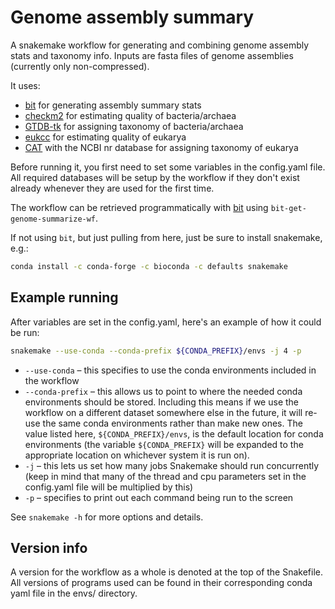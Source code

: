 # Genome assembly summary
A snakemake workflow for generating and combining genome assembly stats and taxonomy info. Inputs are fasta files of genome assemblies (currently only non-compressed).

It uses:

  - [bit](https://github.com/AstrobioMike/bit#bioinformatics-tools-bit) for generating assembly summary stats
  - [checkm2](https://github.com/chklovski/CheckM2#checkm2) for estimating quality of bacteria/archaea
  - [GTDB-tk](https://github.com/Ecogenomics/GTDBTk#gtdb-tk) for assigning taxonomy of bacteria/archaea
  - [eukcc](https://github.com/Finn-Lab/EukCC#eukcc) for estimating quality of eukarya
  - [CAT](https://github.com/dutilh/CAT#cat-and-bat) with the NCBI nr database for assigning taxonomy of eukarya

Before running it, you first need to set some variables in the config.yaml file. All required databases will be setup by the workflow if they don't exist already whenever they are used for the first time.

The workflow can be retrieved programmatically with [bit](https://github.com/AstrobioMike/bit) using `bit-get-genome-summarize-wf`.

If not using `bit`, but just pulling from here, just be sure to install snakemake, e.g.:

```bash
conda install -c conda-forge -c bioconda -c defaults snakemake
```

## Example running
After variables are set in the config.yaml, here's an example of how it could be run:

```bash
snakemake --use-conda --conda-prefix ${CONDA_PREFIX}/envs -j 4 -p
```

- `--use-conda` – this specifies to use the conda environments included in the workflow
- `--conda-prefix` – this allows us to point to where the needed conda environments should be stored. Including this means if we use the workflow on a different dataset somewhere else in the future, it will re-use the same conda environments rather than make new ones. The value listed here, `${CONDA_PREFIX}/envs`, is the default location for conda environments (the variable `${CONDA_PREFIX}` will be expanded to the appropriate location on whichever system it is run on).
- `-j` – this lets us set how many jobs Snakemake should run concurrently (keep in mind that many of the thread and cpu parameters set in the config.yaml file will be multiplied by this)
- `-p` – specifies to print out each command being run to the screen

See `snakemake -h` for more options and details.

## Version info
A version for the workflow as a whole is denoted at the top of the Snakefile. All versions of programs used can be found in their corresponding conda yaml file in the envs/ directory. 
